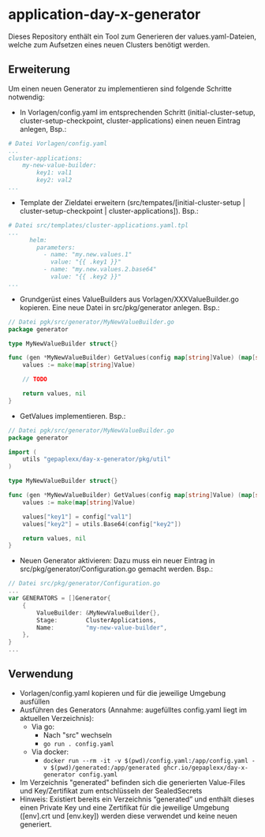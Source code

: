 # application-day-x-generator

Dieses Repository enthält ein Tool zum Generieren der values.yaml-Dateien, welche zum Aufsetzen eines neuen Clusters benötigt werden.

## Erweiterung

Um einen neuen Generator zu implementieren sind folgende Schritte notwendig:

- In Vorlagen/config.yaml im entsprechenden Schritt (initial-cluster-setup, cluster-setup-checkpoint, cluster-applications) einen neuen Eintrag anlegen, Bsp.: 

```yaml
# Datei Vorlagen/config.yaml
...
cluster-applications:
    my-new-value-builder:
        key1: val1
        key2: val2
...
```
- Template der Zieldatei erweitern (src/tempates/[initial-cluster-setup | cluster-setup-checkpoint | cluster-applications]). Bsp.:
```yaml
# Datei src/templates/cluster-applications.yaml.tpl
...
      helm:
        parameters:
          - name: "my.new.values.1"
            value: "{{ .key1 }}"
          - name: "my.new.values.2.base64"
            value: "{{ .key2 }}"
...
```

- Grundgerüst eines ValueBuilders aus Vorlagen/XXXValueBuilder.go kopieren. Eine neue Datei in src/pkg/generator anlegen. Bsp.: 
```go
// Datei pgk/src/generator/MyNewValueBuilder.go
package generator

type MyNewValueBuilder struct{}

func (gen *MyNewValueBuilder) GetValues(config map[string]Value) (map[string]Value, error) {
    values := make(map[string]Value)

    // TODO

    return values, nil
}
```

- GetValues implementieren. Bsp.:
```go
// Datei pgk/src/generator/MyNewValueBuilder.go
package generator

import (
    utils "gepaplexx/day-x-generator/pkg/util"
)

type MyNewValueBuilder struct{}

func (gen *MyNewValueBuilder) GetValues(config map[string]Value) (map[string]Value, error) {
    values := make(map[string]Value)

    values["key1"] = config["val1"]
    values["key2"] = utils.Base64(config["key2"])

    return values, nil
}
```
- Neuen Generator aktivieren: Dazu muss ein neuer Eintrag in src/pkg/generator/Configuration.go gemacht werden. Bsp.:
```go
// Datei src/pkg/generator/Configuration.go
...
var GENERATORS = []Generator{
    {
        ValueBuilder: &MyNewValueBuilder{},
        Stage:        ClusterApplications,
        Name:         "my-new-value-builder",
    },
}
...
```

## Verwendung

- Vorlagen/config.yaml kopieren und für die jeweilige Umgebung ausfüllen
- Ausführen des Generators (Annahme: augefülltes config.yaml liegt im aktuellen Verzeichnis):
    - Via go: 
        - Nach "src" wechseln
        - ```go run . config.yaml```
    - Via docker: 
        - ```docker run --rm -it -v $(pwd)/config.yaml:/app/config.yaml -v $(pwd)/generated:/app/generated ghcr.io/gepaplexx/day-x-generator config.yaml```
- Im Verzeichnis "generated" befinden sich die generierten Value-Files und Key/Zertifikat zum entschlüsseln der SealedSecrets
- Hinweis: Existiert bereits ein Verzeichnis “generated” und enthält dieses einen Private Key und eine Zertifikat für die jeweilige Umgebung ([env].crt und [env.key]) werden diese verwendet und keine neuen generiert.